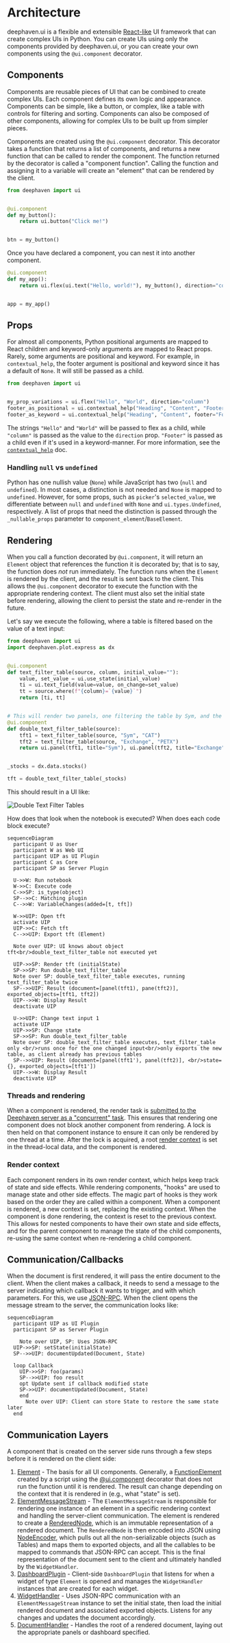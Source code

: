 # Architecture

deephaven.ui is a flexible and extensible [React-like](https://react.dev/learn/thinking-in-react) UI framework that can create complex UIs in Python. You can create UIs using only the components provided by deephaven.ui, or you can create your own components using the `@ui.component` decorator.

## Components

Components are reusable pieces of UI that can be combined to create complex UIs. Each component defines its own logic and appearance. Components can be simple, like a button, or complex, like a table with controls for filtering and sorting. Components can also be composed of other components, allowing for complex UIs to be built up from simpler pieces.

Components are created using the `@ui.component` decorator. This decorator takes a function that returns a list of components, and returns a new function that can be called to render the component. The function returned by the decorator is called a "component function". Calling the function and assigning it to a variable will create an "element" that can be rendered by the client.

```python
from deephaven import ui


@ui.component
def my_button():
    return ui.button("Click me!")


btn = my_button()
```

Once you have declared a component, you can nest it into another component.

```python
@ui.component
def my_app():
    return ui.flex(ui.text("Hello, world!"), my_button(), direction="column")


app = my_app()
```

## Props

For almost all components, Python positional arguments are mapped to React children and keyword-only arguments are mapped to React props. Rarely, some arguments are positional and keyword. For example, in `contextual_help`, the footer argument is positional and keyword since it has a default of `None`. It will still be passed as a child.

```python
from deephaven import ui


my_prop_variations = ui.flex("Hello", "World", direction="column")
footer_as_positional = ui.contextual_help("Heading", "Content", "Footer")
footer_as_keyword = ui.contextual_help("Heading", "Content", footer="Footer")
```

The strings `"Hello"` and `"World"` will be passed to flex as a child, while `"column"` is passed as the value to the `direction` prop. `"Footer"` is passed as a child even if it's used in a keyword-manner. For more information, see the [`contextual_help`](./components/contextual_help.md) doc.

### Handling `null` vs `undefined`

Python has one nullish value (`None`) while JavaScript has two (`null` and `undefined`). In most cases, a distinction is not needed and `None` is mapped to `undefined`. However, for some props, such as `picker`'s `selected_value`, we differentiate between `null` and `undefined` with `None` and `ui.types.Undefined`, respectively. A list of props that need the distinction is passed through the `_nullable_props` parameter to `component_element`/`BaseElement`.

## Rendering

When you call a function decorated by `@ui.component`, it will return an `Element` object that references the function it is decorated by; that is to say, the function does _not_ run immediately. The function runs when the `Element` is rendered by the client, and the result is sent back to the client. This allows the `@ui.component` decorator to execute the function with the appropriate rendering context. The client must also set the initial state before rendering, allowing the client to persist the state and re-render in the future.

Let's say we execute the following, where a table is filtered based on the value of a text input:

```python
from deephaven import ui
import deephaven.plot.express as dx


@ui.component
def text_filter_table(source, column, initial_value=""):
    value, set_value = ui.use_state(initial_value)
    ti = ui.text_field(value=value, on_change=set_value)
    tt = source.where(f"{column}=`{value}`")
    return [ti, tt]


# This will render two panels, one filtering the table by Sym, and the other by Exchange
@ui.component
def double_text_filter_table(source):
    tft1 = text_filter_table(source, "Sym", "CAT")
    tft2 = text_filter_table(source, "Exchange", "PETX")
    return ui.panel(tft1, title="Sym"), ui.panel(tft2, title="Exchange")


_stocks = dx.data.stocks()

tft = double_text_filter_table(_stocks)
```

This should result in a UI like:

![Double Text Filter Tables](_assets/double-tft.png)

How does that look when the notebook is executed? When does each code block execute?

```mermaid
sequenceDiagram
  participant U as User
  participant W as Web UI
  participant UIP as UI Plugin
  participant C as Core
  participant SP as Server Plugin

  U->>W: Run notebook
  W->>C: Execute code
  C->>SP: is_type(object)
  SP-->>C: Matching plugin
  C-->>W: VariableChanges(added=[t, tft])

  W->>UIP: Open tft
  activate UIP
  UIP->>C: Fetch tft
  C-->>UIP: Export tft (Element)

  Note over UIP: UI knows about object tft<br/>double_text_filter_table not executed yet

  UIP->>SP: Render tft (initialState)
  SP->>SP: Run double_text_filter_table
  Note over SP: double_text_filter_table executes, running text_filter_table twice
  SP-->>UIP: Result (document=[panel(tft1), pane(tft2)], exported_objects=[tft1, tft2])
  UIP-->>W: Display Result
  deactivate UIP

  U->>UIP: Change text input 1
  activate UIP
  UIP->>SP: Change state
  SP->>SP: Run double_text_filter_table
  Note over SP: double_text_filter_table executes, text_filter_table only <br/>runs once for the one changed input<br/>only exports the new table, as client already has previous tables
  SP-->>UIP: Result (document=[panel(tft1'), panel(tft2)], <br/>state={}, exported_objects=[tft1'])
  UIP-->>W: Display Result
  deactivate UIP
```

### Threads and rendering

When a component is rendered, the render task is [submitted to the Deephaven server as a "concurrent" task](https://deephaven.io/core/pydoc/code/deephaven.server.executors.html#deephaven.server.executors.submit_task). This ensures that rendering one component does not block another component from rendering. A lock is then held on that component instance to ensure it can only be rendered by one thread at a time. After the lock is acquired, a root [render context](#render-context) is set in the thread-local data, and the component is rendered.

### Render context

Each component renders in its own render context, which helps keep track of state and side effects. While rendering components, "hooks" are used to manage state and other side effects. The magic part of hooks is they work based on the order they are called within a component. When a component is rendered, a new context is set, replacing the existing context. When the component is done rendering, the context is reset to the previous context. This allows for nested components to have their own state and side effects, and for the parent component to manage the state of the child components, re-using the same context when re-rendering a child component.

## Communication/Callbacks

When the document is first rendered, it will pass the entire document to the client. When the client makes a callback, it needs to send a message to the server indicating which callback it wants to trigger, and with which parameters. For this, we use [JSON-RPC](https://www.jsonrpc.org/specification). When the client opens the message stream to the server, the communication looks like:

```mermaid
sequenceDiagram
  participant UIP as UI Plugin
  participant SP as Server Plugin

    Note over UIP, SP: Uses JSON-RPC
  UIP->>SP: setState(initialState)
  SP-->>UIP: documentUpdated(Document, State)

  loop Callback
    UIP->>SP: foo(params)
    SP-->>UIP: foo result
    opt Update sent if callback modified state
    SP->>UIP: documentUpdated(Document, State)
    end
      Note over UIP: Client can store State to restore the same state later
  end
```

## Communication Layers

A component that is created on the server side runs through a few steps before it is rendered on the client side:

1. [Element](https://github.com/deephaven/deephaven-plugins/blob/main/plugins/ui/src/deephaven/ui/elements/Element.py) - The basis for all UI components. Generally, a [FunctionElement](https://github.com/deephaven/deephaven-plugins/blob/main/plugins/ui/src/deephaven/ui/elements/FunctionElement.py) created by a script using the [@ui.component](https://github.com/deephaven/deephaven-plugins/blob/main/plugins/ui/src/deephaven/ui/components/make_component.py) decorator that does not run the function until it is rendered. The result can change depending on the context that it is rendered in (e.g., what "state" is set).
2. [ElementMessageStream](https://github.com/deephaven/deephaven-plugins/blob/main/plugins/ui/src/deephaven/ui/object_types/ElementMessageStream.py) - The `ElementMessageStream` is responsible for rendering one instance of an element in a specific rendering context and handling the server-client communication. The element is rendered to create a [RenderedNode](https://github.com/deephaven/deephaven-plugins/blob/main/plugins/ui/src/deephaven/ui/renderer/RenderedNode.py), which is an immutable representation of a rendered document. The `RenderedNode` is then encoded into JSON using [NodeEncoder](https://github.com/deephaven/deephaven-plugins/blob/main/plugins/ui/src/deephaven/ui/renderer/NodeEncoder.py), which pulls out all the non-serializable objects (such as Tables) and maps them to exported objects, and all the callables to be mapped to commands that JSON-RPC can accept. This is the final representation of the document sent to the client and ultimately handled by the `WidgetHandler`.
3. [DashboardPlugin](https://github.com/deephaven/deephaven-plugins/blob/main/plugins/ui/src/js/src/DashboardPlugin.tsx) - Client-side `DashboardPlugin` that listens for when a widget of type `Element` is opened and manages the `WidgetHandler` instances that are created for each widget.
4. [WidgetHandler](https://github.com/deephaven/deephaven-plugins/blob/main/plugins/ui/src/js/src/WidgetHandler.tsx) - Uses JSON-RPC communication with an `ElementMessageStream` instance to set the initial state, then load the initial rendered document and associated exported objects. Listens for any changes and updates the document accordingly.
5. [DocumentHandler](https://github.com/deephaven/deephaven-plugins/blob/main/plugins/ui/src/js/src/DocumentHandler.tsx) - Handles the root of a rendered document, laying out the appropriate panels or dashboard specified.
